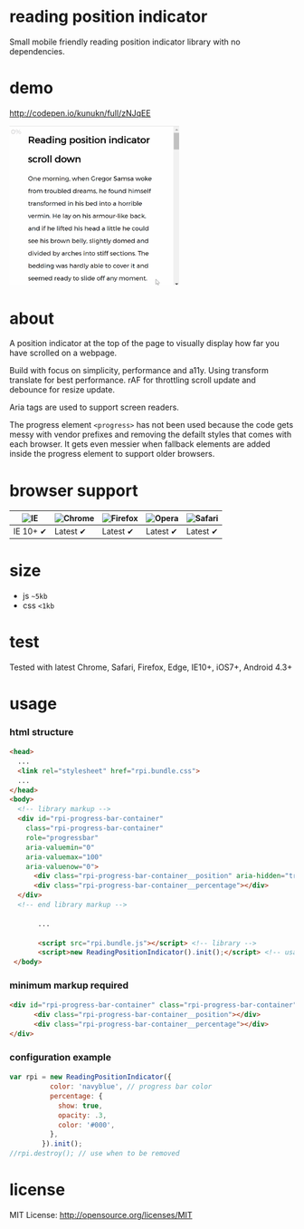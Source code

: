 # reading position indicator
Small mobile friendly reading position indicator library with no dependencies.

# demo

http://codepen.io/kunukn/full/zNJqEE

<img src="/media/rpi.gif?raw=true" width="300">

# about
A position indicator at the top of the page to visually display how far you have scrolled on a webpage.

Build with focus on simplicity, performance and a11y. 
Using transform translate for best performance. rAF for throttling scroll update and debounce for resize update. 

Aria tags are used to support screen readers. 

The progress element `<progress>` has not been used because the code gets messy with vendor prefixes and removing the defailt styles that comes with each browser. It gets even messier when fallback elements are added inside the progress element to support older browsers.


# browser support

![IE](https://cloud.githubusercontent.com/assets/398893/3528325/20373e76-078e-11e4-8e3a-1cb86cf506f0.png) | ![Chrome](https://cloud.githubusercontent.com/assets/398893/3528328/23bc7bc4-078e-11e4-8752-ba2809bf5cce.png) | ![Firefox](https://cloud.githubusercontent.com/assets/398893/3528329/26283ab0-078e-11e4-84d4-db2cf1009953.png) | ![Opera](https://cloud.githubusercontent.com/assets/398893/3528330/27ec9fa8-078e-11e4-95cb-709fd11dac16.png) | ![Safari](https://cloud.githubusercontent.com/assets/398893/3528331/29df8618-078e-11e4-8e3e-ed8ac738693f.png)
--- | --- | --- | --- | --- |
IE 10+ ✔ | Latest ✔ | Latest ✔ | Latest ✔ | Latest ✔ |


# size
* js `~5kb`
* css `<1kb`

# test
Tested with latest Chrome, Safari, Firefox, Edge, IE10+, iOS7+, Android 4.3+

# usage

### html structure

```html
<head>
  ...
  <link rel="stylesheet" href="rpi.bundle.css">
  ...
</head>
<body>
  <!-- library markup -->
  <div id="rpi-progress-bar-container" 
    class="rpi-progress-bar-container" 
    role="progressbar" 
    aria-valuemin="0" 
    aria-valuemax="100"
    aria-valuenow="0">
      <div class="rpi-progress-bar-container__position" aria-hidden="true"></div>
      <div class="rpi-progress-bar-container__percentage"></div>
  </div>
  <!-- end library markup -->
  
       ...          
       
       <script src="rpi.bundle.js"></script> <!-- library -->
       <script>new ReadingPositionIndicator().init();</script> <!-- usage -->
 </body>
```

### minimum markup required

```html
<div id="rpi-progress-bar-container" class="rpi-progress-bar-container">
      <div class="rpi-progress-bar-container__position"></div>
      <div class="rpi-progress-bar-container__percentage"></div>
</div>
```

### configuration example

```javascript
var rpi = new ReadingPositionIndicator({
          color: 'navyblue', // progress bar color
          percentage: {
            show: true,
            opacity: .3,
            color: '#000',
          },
        }).init();
//rpi.destroy(); // use when to be removed
```


# license

MIT License: http://opensource.org/licenses/MIT
